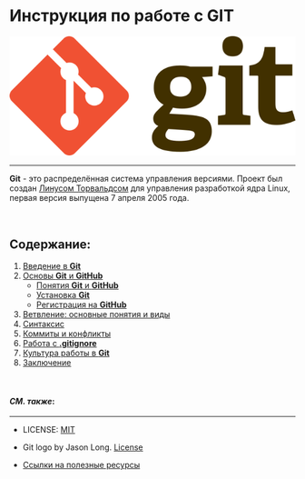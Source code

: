 # **Инструкция по работе с GIT**
![git-logo](git%20for%20readme.png)

---


**Git** - это распределённая система управления версиями. Проект был создан [Линусом Торвальдсом](https://ru.wikipedia.org/wiki/%D0%A2%D0%BE%D1%80%D0%B2%D0%B0%D0%BB%D1%8C%D0%B4%D1%81,_%D0%9B%D0%B8%D0%BD%D1%83%D1%81) для управления разработкой ядра Linux, первая версия выпущена 7 апреля 2005 года.

&nbsp;

## Содержание:

1. [Введение в **Git**](paragraph_1.md)
2. [Основы **Git** и **GitHub**](paragraph_2.md)
   + [Понятия **Git** и **GitHub**](paragraph_2.md#21-понятия-git-и-github)
   + [Установка **Git**](paragraph_2.md#22-установка-git)
   + [Регистрация на **GitHub**](paragraph_2.md#23-регистрация-на-github)
3. [Ветвление: основные понятия и виды](paragraph_3.md)
4. [Синтаксис](paragraph_4.md)
5. [Коммиты и конфликты](/paragraph_5.md)
6. [Работа с  **.gitignore**](paragraph_6.md)
7. [Культура работы в **Git**](paragraph_7.md)
8. [Заключение](end.md)



&nbsp;


#### ***СМ. также***:
___
+ LICENSE: [MIT](/license.md)

+ Git logo by Jason Long. [License](http://git-scm.com/downloads/logos)

+ [Ссылки на полезные ресурсы](links.md)